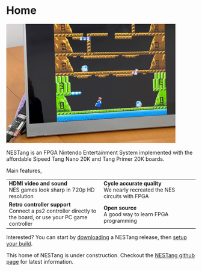 # Home

<img src="assets/nestang0.5.jpg" width="450" />

NESTang is an FPGA Nintendo Entertainment System implemented with the affordable Sipeed Tang Nano 20K and Tang Primer 20K boards.

Main features,

<table style="border: 0px; font-size: 1em;">
<tr>
<td width="50%" style="border: 0px;">
<span style="font-weight: bold">HDMI video and sound</span><br/>
NES games look sharp in 720p HD resolution
</td>
<td width="50%" style="border: 0px;">
<span style="font-weight: bold">Cycle accurate quality</span><br/>
We nearly recreated the NES circuits with FPGA
</td>
</tr>
<tr>
<td width="50%" style="border: 0px;">
<span style="font-weight: bold">Retro controller support</span><br/>
Connect a ps2 controller directly to the board, or use your PC game controller
</td>
<td width="50%" style="border: 0px;">
<span style="font-weight: bold">Open source</span><br/>
A good way to learn FPGA programming
</td>
</tr></table>

Interested? You can start by [downloading](downloads) a NESTang release, then [setup your build](setup_nano).

This home of NESTang is under construction. Checkout the [NESTang github page](https://github.com/nand2mario/nestang) for latest information. 

